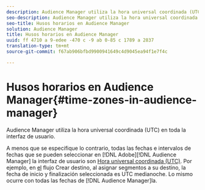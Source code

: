 ```yaml
---
description: Audience Manager utiliza la hora universal coordinada (UTC) en toda la interfaz de usuario.
seo-description: Audience Manager utiliza la hora universal coordinada (UTC) en toda la interfaz de usuario.
seo-title: Husos horarios en Audience Manager
solution: Audience Manager
title: Husos horarios en Audience Manager
uuid: ff 4710 a 9-edee -470 c -9 ab 0-85 c 1789 a 2837
translation-type: tm+mt
source-git-commit: f67ab906bfbd9900941649c4d9045ea94f1e7f4c

---
```



# Husos horarios en Audience Manager{#time-zones-in-audience-manager}

Audience Manager utiliza la hora universal coordinada (UTC) en toda la interfaz de usuario.

A menos que se especifique lo contrario, todas las fechas e intervalos de fechas que se pueden seleccionar en [!DNL Adobe][!DNL Audience Manager] la interfaz de usuario son [Hora universal coordinada (UTC)](https://www.timeanddate.com/worldclock/timezone/utc). Por ejemplo, en [el](../features/destinations/create-cookie-destination.md#segments-mapping) flujo Crear destino, al asignar segmentos a su destino, la fecha de inicio y finalización seleccionada es UTC medianoche. Lo mismo ocurre con todas las fechas de [!DNL Audience Manager]la.
